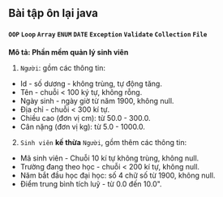 ## Bài tập ôn lại java
#### `OOP` `Loop` `Array` `ENUM` `DATE` `Exception` `Validate`  `Collection` `File`
**Mô tả: Phần mềm quản lý sinh viên**
1. `Người`: gồm các thông tin:
  - Id - số dương - không trùng, tự động tăng.
  - Tên - chuỗi < 100 ký tự, không rỗng.
  - Ngày sinh - ngày giờ từ năm 1900, không null.
  - Địa chỉ - chuỗi < 300 kí tự.
  - Chiều cao (đơn vị cm): từ 50.0 - 300.0.
  - Cân nặng (đơn vị kg): từ 5.0 - 1000.0.

2. `Sinh viên` **kế thừa** `Người`, gồm thêm các thông tin:
- Mã sinh viên - Chuỗi 10 kí tự không trùng, không null.
- Trường đang theo học - chuỗi < 200 kí tự, không null.
- Năm bắt đầu học đại học: số 4 chữ số từ 1900, không null.
- Điểm trung bình tích luỹ - từ 0.0 đến 10.0".
